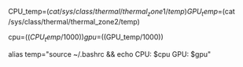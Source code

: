 CPU_temp=$(cat /sys/class/thermal/thermal_zone1/temp)
GPU_temp=$(cat /sys/class/thermal/thermal_zone2/temp)

cpu=$((CPU_temp/1000))
gpu=$((GPU_temp/1000))

alias temp="source ~/.bashrc && echo CPU: $cpu GPU: $gpu"
